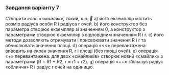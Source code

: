  ### **Завдання варіанту 7**
  _Створити клас «смайлик», такий, що: 🙂_
а) його екземпляр містить розмір радіуса особи R і радіуса r очей.
b) його конструктор без параметра створює екземпляр зі значенням 0, а 
конструктор з параметрами створює екземпляр з відповідним значенням 
R і r.
c) його методи дозволяють отримувати і присвоювати значення R і r та
обчислювати значення площі.
d) операція «<<» перевантажена: виводить на екран значення R, r і площі
(без площі очей).
e) операція «+» перевантажена: для двох «смайликів» створює новий 
«смайлик» з параметрами (R = R1 + R2, r = r1 + r2).
g) операція «++» збільшує радіус «обличчя» R і радіус r очей на одиницю. 